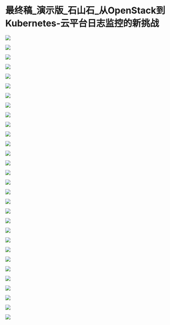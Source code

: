 # 最终稿_演示版_石山石_从OpenStack到Kubernetes-云平台日志监控的新挑战

![](https://raw.githubusercontent.com/hellojd2018/ms_document/master/Qcon/Qcon_shanghai_2018/images/094627506GfyZCH/201905130946_4.png)


![](https://raw.githubusercontent.com/hellojd2018/ms_document/master/Qcon/Qcon_shanghai_2018/images/094627506GfyZCH/201905130946_5.png)


![](https://raw.githubusercontent.com/hellojd2018/ms_document/master/Qcon/Qcon_shanghai_2018/images/094627506GfyZCH/201905130946_6.png)


![](https://raw.githubusercontent.com/hellojd2018/ms_document/master/Qcon/Qcon_shanghai_2018/images/094627506GfyZCH/201905130946_7.png)


![](https://raw.githubusercontent.com/hellojd2018/ms_document/master/Qcon/Qcon_shanghai_2018/images/094627506GfyZCH/201905130946_8.png)


![](https://raw.githubusercontent.com/hellojd2018/ms_document/master/Qcon/Qcon_shanghai_2018/images/094627506GfyZCH/201905130946_9.png)


![](https://raw.githubusercontent.com/hellojd2018/ms_document/master/Qcon/Qcon_shanghai_2018/images/094627506GfyZCH/201905130946_10.png)


![](https://raw.githubusercontent.com/hellojd2018/ms_document/master/Qcon/Qcon_shanghai_2018/images/094627506GfyZCH/201905130946_11.png)


![](https://raw.githubusercontent.com/hellojd2018/ms_document/master/Qcon/Qcon_shanghai_2018/images/094627506GfyZCH/201905130946_12.png)


![](https://raw.githubusercontent.com/hellojd2018/ms_document/master/Qcon/Qcon_shanghai_2018/images/094627506GfyZCH/201905130946_13.png)


![](https://raw.githubusercontent.com/hellojd2018/ms_document/master/Qcon/Qcon_shanghai_2018/images/094627506GfyZCH/201905130946_14.png)


![](https://raw.githubusercontent.com/hellojd2018/ms_document/master/Qcon/Qcon_shanghai_2018/images/094627506GfyZCH/201905130946_15.png)


![](https://raw.githubusercontent.com/hellojd2018/ms_document/master/Qcon/Qcon_shanghai_2018/images/094627506GfyZCH/201905130946_16.png)


![](https://raw.githubusercontent.com/hellojd2018/ms_document/master/Qcon/Qcon_shanghai_2018/images/094627506GfyZCH/201905130946_17.png)


![](https://raw.githubusercontent.com/hellojd2018/ms_document/master/Qcon/Qcon_shanghai_2018/images/094627506GfyZCH/201905130946_18.png)


![](https://raw.githubusercontent.com/hellojd2018/ms_document/master/Qcon/Qcon_shanghai_2018/images/094627506GfyZCH/201905130946_19.png)


![](https://raw.githubusercontent.com/hellojd2018/ms_document/master/Qcon/Qcon_shanghai_2018/images/094627506GfyZCH/201905130946_20.png)


![](https://raw.githubusercontent.com/hellojd2018/ms_document/master/Qcon/Qcon_shanghai_2018/images/094627506GfyZCH/201905130946_21.png)


![](https://raw.githubusercontent.com/hellojd2018/ms_document/master/Qcon/Qcon_shanghai_2018/images/094627506GfyZCH/201905130946_22.png)


![](https://raw.githubusercontent.com/hellojd2018/ms_document/master/Qcon/Qcon_shanghai_2018/images/094627506GfyZCH/201905130946_23.png)


![](https://raw.githubusercontent.com/hellojd2018/ms_document/master/Qcon/Qcon_shanghai_2018/images/094627506GfyZCH/201905130946_24.png)


![](https://raw.githubusercontent.com/hellojd2018/ms_document/master/Qcon/Qcon_shanghai_2018/images/094627506GfyZCH/201905130946_25.png)


![](https://raw.githubusercontent.com/hellojd2018/ms_document/master/Qcon/Qcon_shanghai_2018/images/094627506GfyZCH/201905130946_26.png)


![](https://raw.githubusercontent.com/hellojd2018/ms_document/master/Qcon/Qcon_shanghai_2018/images/094627506GfyZCH/201905130946_27.png)


![](https://raw.githubusercontent.com/hellojd2018/ms_document/master/Qcon/Qcon_shanghai_2018/images/094627506GfyZCH/201905130946_28.png)


![](https://raw.githubusercontent.com/hellojd2018/ms_document/master/Qcon/Qcon_shanghai_2018/images/094627506GfyZCH/201905130946_29.png)


![](https://raw.githubusercontent.com/hellojd2018/ms_document/master/Qcon/Qcon_shanghai_2018/images/094627506GfyZCH/201905130946_30.png)


![](https://raw.githubusercontent.com/hellojd2018/ms_document/master/Qcon/Qcon_shanghai_2018/images/094627506GfyZCH/201905130946_31.png)


![](https://raw.githubusercontent.com/hellojd2018/ms_document/master/Qcon/Qcon_shanghai_2018/images/094627506GfyZCH/201905130946_32.png)


![](https://raw.githubusercontent.com/hellojd2018/ms_document/master/Qcon/Qcon_shanghai_2018/images/094627506GfyZCH/201905130946_33.png)


